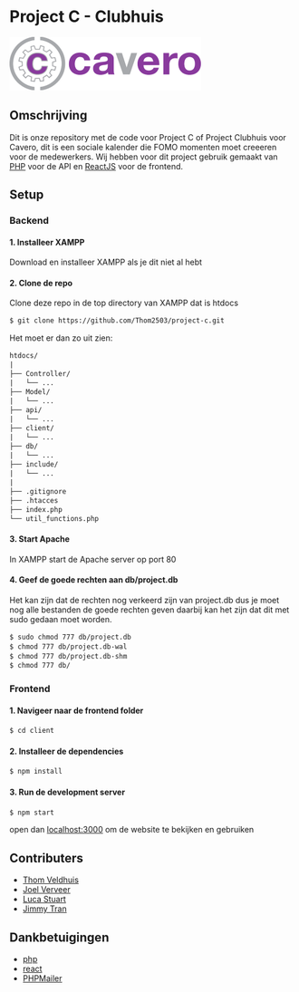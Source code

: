 # Project C - Clubhuis
![cavero logo](https://github.com/Thom2503/project-c/blob/main/client/public/image.png)
## Omschrijving
Dit is onze repository met de code voor Project C of Project Clubhuis voor Cavero, dit is een sociale kalender
die FOMO momenten moet creeeren voor de medewerkers. Wij hebben voor dit project gebruik gemaakt van [PHP](https://php.net/) voor de API
en [ReactJS](https://react.dev/) voor de frontend.
## Setup
### Backend
#### 1. Installeer XAMPP
Download en installeer XAMPP als je dit niet al hebt
#### 2. Clone de repo
Clone deze repo in de top directory van XAMPP dat is htdocs
```bash
$ git clone https://github.com/Thom2503/project-c.git
```
Het moet er dan zo uit zien:
```
htdocs/
|
├── Controller/
|   └── ...
├── Model/
|   └── ...
├── api/
|   └── ...
├── client/
|   └── ...
├── db/
|   └── ...
├── include/
|   └── ...
|
├── .gitignore
├── .htacces
├── index.php
└── util_functions.php
```
#### 3. Start Apache
In XAMPP start de Apache server op port 80
#### 4. Geef de goede rechten aan db/project.db
Het kan zijn dat de rechten nog verkeerd zijn van project.db dus je moet nog alle bestanden de goede rechten geven
daarbij kan het zijn dat dit met sudo gedaan moet worden.
```bash
$ sudo chmod 777 db/project.db
$ chmod 777 db/project.db-wal
$ chmod 777 db/project.db-shm
$ chmod 777 db/
```
### Frontend
#### 1. Navigeer naar de frontend folder
```bash
$ cd client
```
#### 2. Installeer de dependencies
```bash
$ npm install
```
#### 3. Run de development server
```bash
$ npm start
```
open dan [localhost:3000](http://localhost:3000) om de website te bekijken en gebruiken
## Contributers
- [Thom Veldhuis](https://github.com/Thom2503)
- [Joel Verveer](https://github.com/joelhogeschool)
- [Luca Stuart](https://github.com/lucastuart)
- [Jimmy Tran](https://github.com/Jimmy-Tran)
## Dankbetuigingen
- [php](https://www.php.net/)
- [react](https://www.react.dev/)
- [PHPMailer](https://github.com/PHPMailer/PHPMailer)
